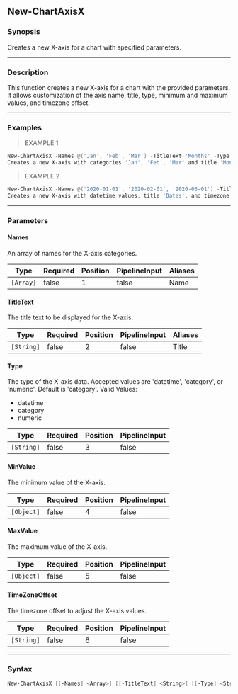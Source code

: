 New-ChartAxisX
--------------

### Synopsis
Creates a new X-axis for a chart with specified parameters.

---

### Description

This function creates a new X-axis for a chart with the provided parameters. It allows customization of the axis name, title, type, minimum and maximum values, and timezone offset.

---

### Examples
> EXAMPLE 1

```PowerShell
New-ChartAxisX -Names @('Jan', 'Feb', 'Mar') -TitleText 'Months' -Type 'category'
Creates a new X-axis with categories 'Jan', 'Feb', 'Mar' and title 'Months'.
```
> EXAMPLE 2

```PowerShell
New-ChartAxisX -Names @('2020-01-01', '2020-02-01', '2020-03-01') -TitleText 'Dates' -Type 'datetime' -MinValue (Get-Date '2020-01-01') -MaxValue (Get-Date '2020-03-01') -TimeZoneOffset '+02:00'
Creates a new X-axis with datetime values, title 'Dates', and timezone offset of +2 hours.
```

---

### Parameters
#### **Names**
An array of names for the X-axis categories.

|Type     |Required|Position|PipelineInput|Aliases|
|---------|--------|--------|-------------|-------|
|`[Array]`|false   |1       |false        |Name   |

#### **TitleText**
The title text to be displayed for the X-axis.

|Type      |Required|Position|PipelineInput|Aliases|
|----------|--------|--------|-------------|-------|
|`[String]`|false   |2       |false        |Title  |

#### **Type**
The type of the X-axis data. Accepted values are 'datetime', 'category', or 'numeric'. Default is 'category'.
Valid Values:

* datetime
* category
* numeric

|Type      |Required|Position|PipelineInput|
|----------|--------|--------|-------------|
|`[String]`|false   |3       |false        |

#### **MinValue**
The minimum value of the X-axis.

|Type      |Required|Position|PipelineInput|
|----------|--------|--------|-------------|
|`[Object]`|false   |4       |false        |

#### **MaxValue**
The maximum value of the X-axis.

|Type      |Required|Position|PipelineInput|
|----------|--------|--------|-------------|
|`[Object]`|false   |5       |false        |

#### **TimeZoneOffset**
The timezone offset to adjust the X-axis values.

|Type      |Required|Position|PipelineInput|
|----------|--------|--------|-------------|
|`[String]`|false   |6       |false        |

---

### Syntax
```PowerShell
New-ChartAxisX [[-Names] <Array>] [[-TitleText] <String>] [[-Type] <String>] [[-MinValue] <Object>] [[-MaxValue] <Object>] [[-TimeZoneOffset] <String>] [<CommonParameters>]
```
